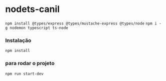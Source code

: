 # nodets-canil
`npm install @types/express @types/mustache-express @types/node`
`npm i -g nodemon typescript ts-node`

### Instalação

`npm install`

### para rodar o projeto

`npm run start-dev`